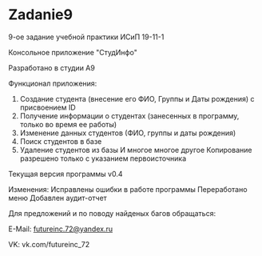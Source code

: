 # Zadanie9
 9-ое задание учебной практики ИСиП 19-11-1
 
 Консольное приложение "СтудИнфо"
 
 Разработано в студии A9
 
 Функционал приложения:
 1. Создание студента (внесение его ФИО, Группы и Даты рождения) с присвоением ID
 2. Получение информации о студентах (занесенных в программу, только во время ее работы)
 3. Изменение данных студентов (ФИО, группы и даты рождения)
 4. Поиск студентов в базе
 5. Удаление студентов из базы
 И многое многое другое
 Копирование разрешено только с указанием первоисточника

 Текущая версия программы v0.4
 
 Изменения: Исправлены ошибки в работе программы
            Переработано меню
            Добавлен аудит-отчет
 
 Для предложений и по поводу найденых багов обращаться:
 
 E-Mail: futureinc.72@yandex.ru
 
 VK: vk.com/futureinc_72
 
